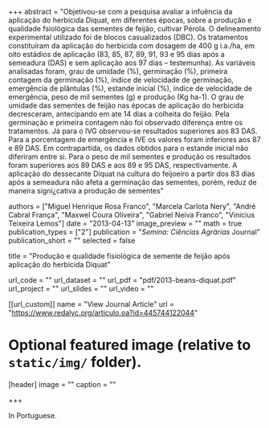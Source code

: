 +++
abstract = "Objetivou-se com a pesquisa avaliar a infuência da aplicação do herbicida Diquat, em diferentes épocas, sobre a produção e qualidade fsiológica das sementes de feijão, cultivar Pérola. O delineamento experimental utilizado foi de blocos casualizados (DBC). Os tratamentos constituíram da aplicação do herbicida com dosagem de 400 g i.a./ha, em oito estádios de aplicação (83, 85, 87, 89, 91, 93 e 95 dias após a semeadura (DAS) e sem aplicação aos 97 dias – testemunha). As variáveis analisadas foram, grau de umidade (%), germinação (%), primeira contagem da germinação (%), índice de velocidade de germinação, emergência de plântulas (%), estande inicial (%), índice de velocidade de emergência, peso de mil sementes (g) e produção (Kg ha-1). O grau de umidade das sementes de feijão nas épocas de aplicação do herbicida decresceram, antecipando em ate 14 dias a colheita do feijão. Pela germinação e primeira contagem não foi observado diferença entre os tratamentos. Já para o IVG observou-se resultados superiores aos 83 DAS. Para a porcentagem de emergência e IVE os valores foram inferiores aos 87 e 89 DAS. Em contrapartida, os dados obtidos para o estande inicial não diferiram entre si. Para o peso de mil sementes e produção os resultados foram superiores aos 89 DAS e aos 89 e 95 DAS, respectivamente. A aplicação do dessecante Diquat na cultura do feijoeiro a partir dos 83 dias após a semeadura não afeta a germinação das sementes, porém, reduz de maneira signi¿cativa a produção de sementes"

authors = ["Miguel Henrique Rosa Franco", "Marcela Carlota Nery", "André Cabral França", "Maxwel Coura Oliveira", "Gabriel Neiva Franco", "Vinicius Teixeira Lemos"]
date = "2013-04-13"
image_preview = ""
math = true
publication_types = ["2"]
publication = "*Semina: Ciências Agrárias* Journal"
publication_short = ""
selected = false

title = "Produção e qualidade fisiológica de semente de feijão após aplicação do herbicida Diquat"

url_code = ""
url_dataset = ""
url_pdf = "pdf/2013-beans-diquat.pdf"
url_project = ""
url_slides = ""
url_video = ""

[[url_custom]]
name = "View Journal Article"
url = "https://www.redalyc.org/articulo.oa?id=445744122044"

# Optional featured image (relative to `static/img/` folder).
[header]
image = ""
caption = ""

+++

In Portuguese.
